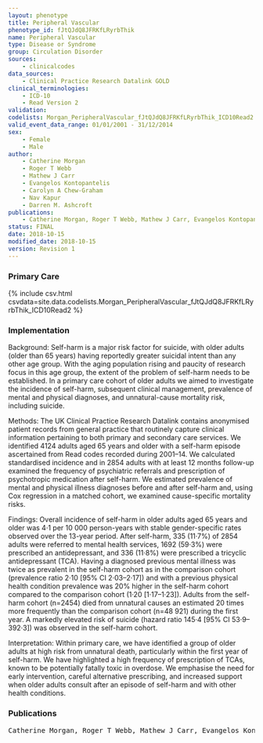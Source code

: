 ```yaml
---
layout: phenotype
title: Peripheral Vascular
phenotype_id: fJtQJdQ8JFRKfLRyrbThik
name: Peripheral Vascular
type: Disease or Syndrome
group: Circulation Disorder
sources: 
    - clinicalcodes
data_sources:
    - Clinical Practice Research Datalink GOLD
clinical_terminologies:
    - ICD-10
    - Read Version 2
validation:
codelists: Morgan_PeripheralVascular_fJtQJdQ8JFRKfLRyrbThik_ICD10Read2.csv
valid_event_data_range: 01/01/2001 - 31/12/2014
sex:
    - Female
    - Male
author:
    - Catherine Morgan
    - Roger T Webb
    - Mathew J Carr
    - Evangelos Kontopantelis
    - Carolyn A Chew-Graham
    - Nav Kapur
    - Darren M. Ashcroft   
publications:
    - Catherine Morgan, Roger T Webb, Mathew J Carr, Evangelos Kontopantelis, Carolyn A Chew-Graham, Nav Kapur, Darren M. Ashcroft, Self-harm in a primary care cohort of older people incidence, clinical management, and risk of suicide and other causes of death. Psychiatry, 5, 2018.
status: FINAL
date: 2018-10-15
modified_date: 2018-10-15
version: Revision 1
---
```


### Primary Care

{% include csv.html csvdata=site.data.codelists.Morgan_PeripheralVascular_fJtQJdQ8JFRKfLRyrbThik_ICD10Read2 %}

### Implementation

Background:
Self-harm is a major risk factor for suicide, with older adults (older than 65 years) having reportedly greater suicidal intent than any other age group. With the aging population rising and paucity of research focus in this age group, the extent of the problem of self-harm needs to be established. In a primary care cohort of older adults we aimed to investigate the incidence of self-harm, subsequent clinical management, prevalence of mental and physical diagnoses, and unnatural-cause mortality risk, including suicide.

Methods:
The UK Clinical Practice Research Datalink contains anonymised patient records from general practice that routinely capture clinical information pertaining to both primary and secondary care services. We identified 4124 adults aged 65 years and older with a self-harm episode ascertained from Read codes recorded during 2001–14. We calculated standardised incidence and in 2854 adults with at least 12 months follow-up examined the frequency of psychiatric referrals and prescription of psychotropic medication after self-harm. We estimated prevalence of mental and physical illness diagnoses before and after self-harm and, using Cox regression in a matched cohort, we examined cause-specific mortality risks.

Findings:
Overall incidence of self-harm in older adults aged 65 years and older was 4·1 per 10 000 person-years with stable gender-specific rates observed over the 13-year period. After self-harm, 335 (11·7%) of 2854 adults were referred to mental health services, 1692 (59·3%) were prescribed an antidepressant, and 336 (11·8%) were prescribed a tricyclic antidepressant (TCA). Having a diagnosed previous mental illness was twice as prevalent in the self-harm cohort as in the comparison cohort (prevalence ratio 2·10 [95% CI 2·03–2·17]) and with a previous physical health condition prevalence was 20% higher in the self-harm cohort compared to the comparison cohort (1·20 [1·17–1·23]). Adults from the self-harm cohort (n=2454) died from unnatural causes an estimated 20 times more frequently than the comparison cohort (n=48 921) during the first year. A markedly elevated risk of suicide (hazard ratio 145·4 [95% CI 53·9–392·3]) was observed in the self-harm cohort. 

Interpretation: 
Within primary care, we have identified a group of older adults at high risk from unnatural death, particularly within the first year of self-harm. We have highlighted a high frequency of prescription of TCAs, known to be potentially fatally toxic in overdose. We emphasise the need for early intervention, careful alternative prescribing, and increased support when older adults consult after an episode of self-harm and with other health conditions.

### Publications

<pre>
Catherine Morgan, Roger T Webb, Mathew J Carr, Evangelos Kontopantelis, Carolyn A Chew-Graham, Nav Kapur, Darren M. Ashcroft, Self-harm in a primary care cohort of older people incidence, clinical management, and risk of suicide and other causes of death. Psychiatry, 5, 2018.
</pre>
